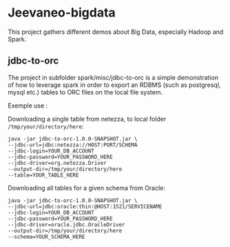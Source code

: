 # Jeevaneo-bigdata

This project gathers different demos about Big Data, especially Hadoop and Spark.

## jdbc-to-orc
The project in subfolder spark/misc/jdbc-to-orc is a simple demonstration of how to leverage spark in order to export an RDBMS (such as postgresql, mysql etc.) tables to ORC files on the local file system.

Exemple use : 

Downloading a single table from netezza, to local folder `/tmp/your/directory/here`:

 ```
 java -jar jdbc-to-orc-1.0.0-SNAPSHOT.jar \
 --jdbc-url=jdbc:netezza://HOST:PORT/SCHEMA
 --jdbc-login=YOUR_DB_ACCOUNT
 --jdbc-password=YOUR_PASSWORD_HERE
 --jdbc-driver=org.netezza.Driver
 --output-dir=/tmp/your/directory/here
 --table=YOUR_TABLE_HERE
 ```
 
 Downloading all tables for a given schema from Oracle:

 ```
 java -jar jdbc-to-orc-1.0.0-SNAPSHOT.jar \
 --jdbc-url=jdbc:oracle:thin:@HOST:1521/SERVICENAME
 --jdbc-login=YOUR_DB_ACCOUNT
 --jdbc-password=YOUR_PASSWORD_HERE
 --jdbc-driver=oracle.jdbc.OracleDriver
 --output-dir=/tmp/your/directory/here
 --schema=YOUR_SCHEMA_HERE
 ```